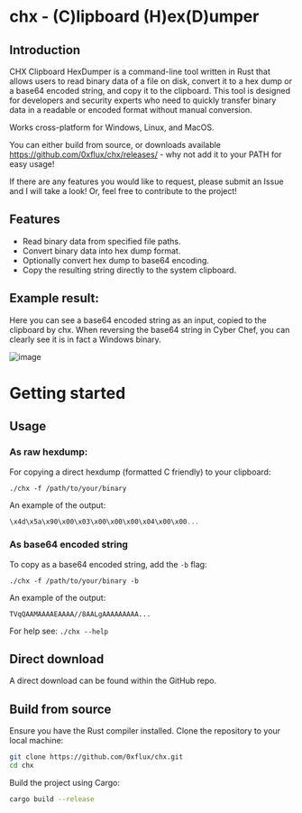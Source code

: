 # chx - (C)lipboard (H)ex(D)umper

## Introduction 

CHX Clipboard HexDumper is a command-line tool written in Rust that allows users to read binary data of a file on disk, 
convert it to a hex dump or a base64 encoded string, and copy it to the clipboard. This tool is designed for developers 
and security experts who need to quickly transfer binary data in a readable or encoded format without manual conversion.

Works cross-platform for Windows, Linux, and MacOS.

You can either build from source, or downloads available https://github.com/0xflux/chx/releases/ - why not add it to your PATH for easy usage!

If there are any features you would like to request, please submit an Issue and I will take a look! Or, feel free
to contribute to the project!

## Features

- Read binary data from specified file paths.
- Convert binary data into hex dump format.
- Optionally convert hex dump to base64 encoding.
- Copy the resulting string directly to the system clipboard.

## Example result:

Here you can see a base64 encoded string as an input, copied to the clipboard by chx. When reversing the base64 string in Cyber Chef, you can clearly see it is in fact a Windows binary.

![image](https://github.com/0xflux/chx/assets/49762827/fb135c64-4a09-48a8-850c-f9074c2bbf96)


# Getting started

## Usage

### As raw hexdump: 

For copying a direct hexdump (formatted C friendly) to your clipboard:

```shell
./chx -f /path/to/your/binary
```

An example of the output:

```C
\x4d\x5a\x90\x00\x03\x00\x00\x00\x04\x00\x00...
```

### As base64 encoded string

To copy as a base64 encoded string, add the `-b` flag:

```shell
./chx -f /path/to/your/binary -b
```

An example of the output:

```
TVqQAAMAAAAEAAAA//8AALgAAAAAAAAA...
```

For help see: `./chx --help`

## Direct download

A direct download can be found within the GitHub repo.

## Build from source

Ensure you have the Rust compiler  installed. Clone the repository to your local machine:

```bash
git clone https://github.com/0xflux/chx.git
cd chx
```

Build the project using Cargo:

```bash
cargo build --release
```
